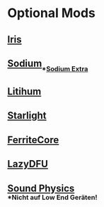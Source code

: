 # **Optional Mods**

## [Iris](https://cdn.modrinth.com/data/YL57xq9U/versions/1.18.x-v1.2.4/iris-mc1.18.2-1.2.4-build.38.jar)
## [Sodium](https://cdn.modrinth.com/data/AANobbMI/versions/mc1.18.2-0.4.1/sodium-fabric-mc1.18.2-0.4.1%2Bbuild.15.jar)<sub><sub>*[Sodium Extra](https://media.forgecdn.net/files/3733/71/sodium-extra-mc1.18.2-0.4.3.jar)</sup></sub>
## [Litihum](https://www.curseforge.com/minecraft/mc-mods/lithium/download/3670312/file)
## [Starlight](https://cdn.modrinth.com/data/H8CaAYZC/versions/1.0.2+1.18.2/starlight-1.0.2+fabric.89b8d9f.jar)
## [FerriteCore](https://cdn.modrinth.com/data/uXXizFIs/versions/4.2.1/ferritecore-4.2.1-fabric.jar)
## [LazyDFU](https://github.com/astei/lazydfu/releases/download/0.1.2/lazydfu-0.1.2.jar)


## [Sound Physics](https://www.curseforge.com/minecraft/mc-mods/sound-physics-remastered/files/3775919)</br><sub><sup>*Nicht auf Low End Geräten!</sub></sup>
